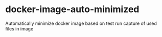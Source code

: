 # docker-image-auto-minimized
Automatically minimize docker image based on test run capture of used files in image
